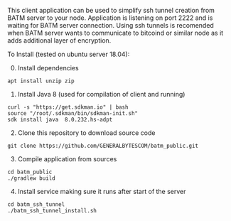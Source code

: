 This client application can be used to simplify ssh tunnel creation from BATM server to your node.
Application is listening on port 2222 and is waiting for BATM server connection.
Using ssh tunnels is recomended when BATM server wants to communicate to bitcoind or similar node as it adds additional layer of encryption.


To Install (tested on ubuntu server 18.04):

0. Install dependencies
```
apt install unzip zip
```
1. Install Java 8 (used for compilation of client and running)
```
curl -s "https://get.sdkman.io" | bash
source "/root/.sdkman/bin/sdkman-init.sh"
sdk install java  8.0.232.hs-adpt
```
2. Clone this repository to download source code
```
git clone https://github.com/GENERALBYTESCOM/batm_public.git
```
3. Compile application from sources
```
cd batm_public
./gradlew build
```
4. Install service making sure it runs after start of the server
```
cd batm_ssh_tunnel
./batm_ssh_tunnel_install.sh
```


